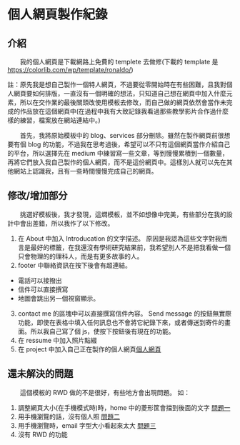 # 個人網頁製作紀錄

## 介紹

&emsp;&emsp;我的個人網頁是下載網路上免費的 templete 去做修(下載的 template 是<https://colorlib.com/wp/template/ronaldo/>)

註：原先我是想自己製作一個特人網頁，不過要從零開始時在有些困難，且我對個人網頁要如何排版，一直沒有一個明確的想法，只知道自己想在網頁中加入什麼元素，所以在交作業的最後關頭改使用模板去修改，而自己做的網頁依然會當作未完成的作品放在這個網頁中(在過程中我有大致記錄我看過那些教學影片合作過什麼樣的練習，檔案放在網站連結中。)

&emsp;&emsp;首先，我將原始模板中的 blog、services 部分刪除。雖然在製作網頁前很想要有個 blog 的功能，不過我在思考過後，希望可以不只有這個網頁當作介紹自己的平台，所以選擇先在 medium 中練習寫一些文章，等到慢慢累積到一個數量，再將它們放入我自己製作的個人網頁，而不是這份網頁中。這樣別人就可以先在其他網站上認識我，且有一些時間慢慢完成自己的網頁。

## 修改/增加部分

&emsp;&emsp;挑選好模板後，我才發現，這燜模板，並不如想像中完美，有些部分在我的設計中會出差錯，所以我作了以下修改。

1. 在 About 中加入 Introducation 的文字描述。
   原因是我認為這些文字對我而言是最好的標籤，在我還沒有學術研究結果前，我希望別人不是把我看做一個只會物理的的理科人，而是有更多故事的人。
2. footer 中聯絡資訊在按下後會有超連結。

-   電話可以接撥出
-   信件可以直接撰寫
-   地圖會跳出另一個視窗顯示。

3. contact me 的區塊中可以直接撰寫信件內容。
   Send message 的按鈕無實際功能，即使在表格中填入任何訊息也不會將它紀錄下來，或者傳送到寄件的畫面。所以我自己寫了個 js，使按下按鈕後有現在的功能。
4. 在 ressume 中加入照片點綴
5. 在 project 中加入自己正在製作的個人網頁[個人網頁](url)

## 還未解決的問題

&emsp;&emsp;這個模板的 RWD 做的不是很好，有些地方會出現問題。
如：

1. 調整網頁大小(在手機模式時)時，home 中的菱形筐會擋到後面的文字
   [問題一](/images/problem/1.png)
2. 用手機瀏覽的話，沒有個人照
   [問題二](/images/problem/2.png)
3. 用手機瀏覽時，email 字型大小看起來太大
   [問題三](/images/problem/3.jpg)
4. 沒有 RWD 的功能
